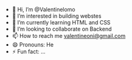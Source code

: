 - 👋 Hi, I’m @Valentinelomo
- 👀 I’m interested in building webstes
- 🌱 I’m currently learning HTML and CSS
- 💞️ I’m looking to collaborate on Backend
- 📫 How to reach me valentineoni@gmail.com
- 😄 Pronouns: He
- ⚡ Fun fact: ...

<!---
Valentinelomo/Valentinelomo is a ✨ special ✨ repository because its `README.md` (this file) appears on your GitHub profile.
You can click the Preview link to take a look at your changes.
--->
